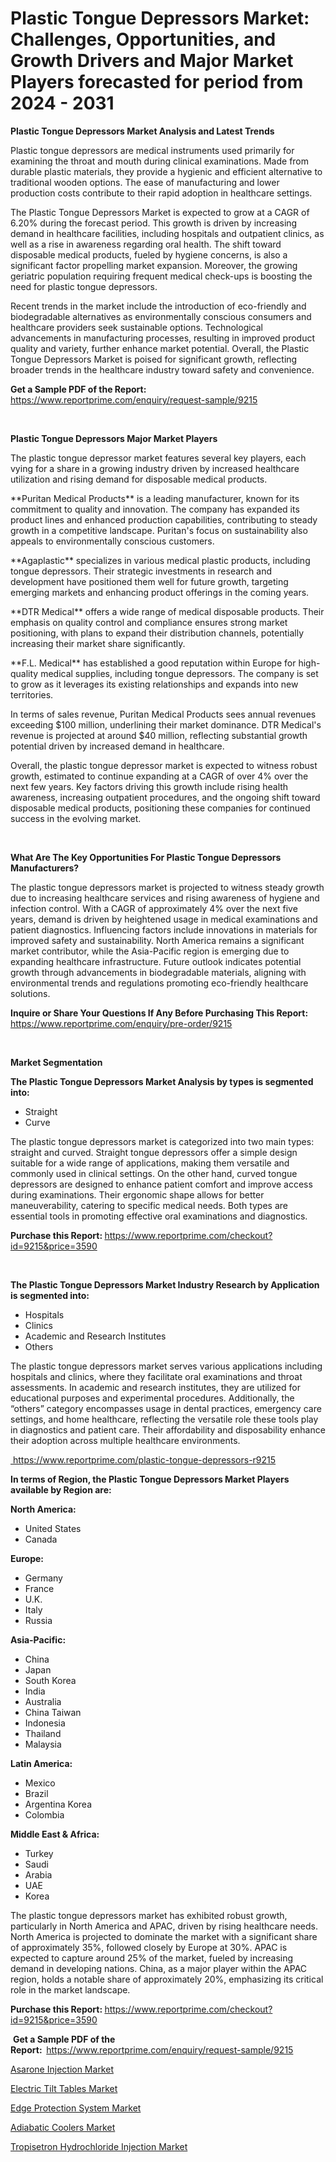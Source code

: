 <p><h1>Plastic Tongue Depressors Market: Challenges, Opportunities, and Growth Drivers and Major Market Players forecasted for period from 2024 - 2031</h1></p><p><strong>Plastic Tongue Depressors Market Analysis and Latest Trends</strong></p>
<p><p>Plastic tongue depressors are medical instruments used primarily for examining the throat and mouth during clinical examinations. Made from durable plastic materials, they provide a hygienic and efficient alternative to traditional wooden options. The ease of manufacturing and lower production costs contribute to their rapid adoption in healthcare settings.</p><p>The Plastic Tongue Depressors Market is expected to grow at a CAGR of 6.20% during the forecast period. This growth is driven by increasing demand in healthcare facilities, including hospitals and outpatient clinics, as well as a rise in awareness regarding oral health. The shift toward disposable medical products, fueled by hygiene concerns, is also a significant factor propelling market expansion. Moreover, the growing geriatric population requiring frequent medical check-ups is boosting the need for plastic tongue depressors.</p><p>Recent trends in the market include the introduction of eco-friendly and biodegradable alternatives as environmentally conscious consumers and healthcare providers seek sustainable options. Technological advancements in manufacturing processes, resulting in improved product quality and variety, further enhance market potential. Overall, the Plastic Tongue Depressors Market is poised for significant growth, reflecting broader trends in the healthcare industry toward safety and convenience.</p></p>
<p><strong>Get a Sample PDF of the Report:&nbsp;</strong> <a href="https://www.reportprime.com/enquiry/request-sample/9215?utm_campaign=11&utm_medium=2&utm_source=Github&utm_content=ia&utm_term=28112024&utm_id=plastic-tongue-depressors">https://www.reportprime.com/enquiry/request-sample/9215</a></p>
<p>&nbsp;</p>
<p><strong>Plastic Tongue Depressors Major Market Players</strong></p>
<p><p>The plastic tongue depressor market features several key players, each vying for a share in a growing industry driven by increased healthcare utilization and rising demand for disposable medical products.</p><p>**Puritan Medical Products** is a leading manufacturer, known for its commitment to quality and innovation. The company has expanded its product lines and enhanced production capabilities, contributing to steady growth in a competitive landscape. Puritan's focus on sustainability also appeals to environmentally conscious customers.</p><p>**Agaplastic** specializes in various medical plastic products, including tongue depressors. Their strategic investments in research and development have positioned them well for future growth, targeting emerging markets and enhancing product offerings in the coming years.</p><p>**DTR Medical** offers a wide range of medical disposable products. Their emphasis on quality control and compliance ensures strong market positioning, with plans to expand their distribution channels, potentially increasing their market share significantly.</p><p>**F.L. Medical** has established a good reputation within Europe for high-quality medical supplies, including tongue depressors. The company is set to grow as it leverages its existing relationships and expands into new territories.</p><p>In terms of sales revenue, Puritan Medical Products sees annual revenues exceeding $100 million, underlining their market dominance. DTR Medical's revenue is projected at around $40 million, reflecting substantial growth potential driven by increased demand in healthcare.</p><p>Overall, the plastic tongue depressor market is expected to witness robust growth, estimated to continue expanding at a CAGR of over 4% over the next few years. Key factors driving this growth include rising health awareness, increasing outpatient procedures, and the ongoing shift toward disposable medical products, positioning these companies for continued success in the evolving market.</p></p>
<p>&nbsp;</p>
<p><strong>What Are The Key Opportunities For Plastic Tongue Depressors Manufacturers?</strong></p>
<p><p>The plastic tongue depressors market is projected to witness steady growth due to increasing healthcare services and rising awareness of hygiene and infection control. With a CAGR of approximately 4% over the next five years, demand is driven by heightened usage in medical examinations and patient diagnostics. Influencing factors include innovations in materials for improved safety and sustainability. North America remains a significant market contributor, while the Asia-Pacific region is emerging due to expanding healthcare infrastructure. Future outlook indicates potential growth through advancements in biodegradable materials, aligning with environmental trends and regulations promoting eco-friendly healthcare solutions.</p></p>
<p><strong>Inquire or Share Your Questions If Any Before Purchasing This Report:</strong> <a href="https://www.reportprime.com/enquiry/pre-order/9215?utm_campaign=11&utm_medium=2&utm_source=Github&utm_content=ia&utm_term=28112024&utm_id=plastic-tongue-depressors">https://www.reportprime.com/enquiry/pre-order/9215</a></p>
<p>&nbsp;</p>
<p><strong>Market Segmentation</strong></p>
<p><strong>The Plastic Tongue Depressors Market Analysis by types is segmented into:</strong></p>
<p><ul><li>Straight</li><li>Curve</li></ul></p>
<p><p>The plastic tongue depressors market is categorized into two main types: straight and curved. Straight tongue depressors offer a simple design suitable for a wide range of applications, making them versatile and commonly used in clinical settings. On the other hand, curved tongue depressors are designed to enhance patient comfort and improve access during examinations. Their ergonomic shape allows for better maneuverability, catering to specific medical needs. Both types are essential tools in promoting effective oral examinations and diagnostics.</p></p>
<p><strong>Purchase this Report:&nbsp;</strong><a href="https://www.reportprime.com/checkout?id=9215&price=3590&utm_campaign=11&utm_medium=2&utm_source=Github&utm_content=ia&utm_term=28112024&utm_id=plastic-tongue-depressors">https://www.reportprime.com/checkout?id=9215&price=3590</a></p>
<p>&nbsp;</p>
<p><strong>The Plastic Tongue Depressors Market Industry Research by Application is segmented into:</strong></p>
<p><ul><li>Hospitals</li><li>Clinics</li><li>Academic and Research Institutes</li><li>Others</li></ul></p>
<p><p>The plastic tongue depressors market serves various applications including hospitals and clinics, where they facilitate oral examinations and throat assessments. In academic and research institutes, they are utilized for educational purposes and experimental procedures. Additionally, the “others” category encompasses usage in dental practices, emergency care settings, and home healthcare, reflecting the versatile role these tools play in diagnostics and patient care. Their affordability and disposability enhance their adoption across multiple healthcare environments.</p></p>
<p><a href="https://www.reportprime.com/plastic-tongue-depressors-r9215?utm_campaign=11&utm_medium=2&utm_source=Github&utm_content=ia&utm_term=28112024&utm_id=plastic-tongue-depressors">&nbsp;https://www.reportprime.com/plastic-tongue-depressors-r9215</a></p>
<p><strong>In terms of Region, the Plastic Tongue Depressors Market Players available by Region are:</strong></p>
<p>
    <p> <strong> North America: </strong>
        <ul>
            <li>United States</li>
            <li>Canada</li>
        </ul>
        </p> 
    <p> <strong> Europe: </strong>
        <ul>
            <li>Germany</li>
            <li>France</li>
            <li>U.K.</li>
            <li>Italy</li>
            <li>Russia</li>
        </ul>
        </p> 
    <p> <strong> Asia-Pacific: </strong>
        <ul>
            <li>China</li>
            <li>Japan</li>
            <li>South Korea</li>
            <li>India</li>
            <li>Australia</li>
            <li>China Taiwan</li>
            <li>Indonesia</li>
            <li>Thailand</li>
            <li>Malaysia</li>
        </ul>
        </p> 
    <p> <strong> Latin America: </strong>
        <ul>
            <li>Mexico</li>
            <li>Brazil</li>
            <li>Argentina Korea</li>
            <li>Colombia</li>
        </ul>
        </p> 
    <p> <strong> Middle East & Africa: </strong>
        <ul>
            <li>Turkey</li>
            <li>Saudi</li>
            <li>Arabia</li>
            <li>UAE</li>
            <li>Korea</li>
        </ul>
    </p>
    </p>
<p><p>The plastic tongue depressors market has exhibited robust growth, particularly in North America and APAC, driven by rising healthcare needs. North America is projected to dominate the market with a significant share of approximately 35%, followed closely by Europe at 30%. APAC is expected to capture around 25% of the market, fueled by increasing demand in developing nations. China, as a major player within the APAC region, holds a notable share of approximately 20%, emphasizing its critical role in the market landscape.</p></p>
<p><strong>Purchase this Report: </strong><a href="https://www.reportprime.com/checkout?id=9215&price=3590&utm_campaign=11&utm_medium=2&utm_source=Github&utm_content=ia&utm_term=28112024&utm_id=plastic-tongue-depressors">https://www.reportprime.com/checkout?id=9215&price=3590</a></p>
<p>&nbsp;<strong>Get a Sample PDF of the Report:&nbsp;&nbsp;</strong><a href="https://www.reportprime.com/enquiry/request-sample/9215?utm_campaign=11&utm_medium=2&utm_source=Github&utm_content=ia&utm_term=28112024&utm_id=plastic-tongue-depressors">https://www.reportprime.com/enquiry/request-sample/9215</a></p>
<p><strong></strong></p>
<p><p><a href="https://issuu.com/reportprime-2/docs/asarone-injection-market-size-2030._9789c5bf41f399?utm_campaign=11&utm_medium=2&utm_source=Github&utm_content=ia&utm_term=28112024&utm_id=plastic-tongue-depressors">Asarone Injection Market</a></p><p><a href="https://github.com/ChiragRp1/Market-Research-Report-List-6/blob/main/electric-tilt-tables-market.md?utm_campaign=11&utm_medium=2&utm_source=Github&utm_content=ia&utm_term=28112024&utm_id=plastic-tongue-depressors">Electric Tilt Tables Market</a></p><p><a href="https://www.linkedin.com/pulse/edge-protection-system-industry-forecast-market-shifts-ocpyf?utm_campaign=11&utm_medium=2&utm_source=Github&utm_content=ia&utm_term=28112024&utm_id=plastic-tongue-depressors">Edge Protection System Market</a></p><p><a href="https://www.linkedin.com/pulse/adiabatic-coolers-market-forecast-global-trends-analysis-from-sulre?utm_campaign=11&utm_medium=2&utm_source=Github&utm_content=ia&utm_term=28112024&utm_id=plastic-tongue-depressors">Adiabatic Coolers Market</a></p><p><a href="https://issuu.com/reportprime-2/docs/tropisetron-hydrochloride-injection_16628db52488b3?utm_campaign=11&utm_medium=2&utm_source=Github&utm_content=ia&utm_term=28112024&utm_id=plastic-tongue-depressors">Tropisetron Hydrochloride Injection Market</a></p></p>